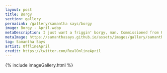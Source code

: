 ```yaml
---
layout: post
title: Borgy
section: gallery
permalink: /gallery/samantha says/borgy
image: Borgy - April.webp
metaDescription: I just want a friggin' borgy, man. Commissioned from OfflineApril.
metaImage: https://samanthasays.github.io/assets/images/gallery/samantha says/Borgy - April.webp
tag: Samantha Says
artist: OfflineApril
credit: https://twitter.com/RealOnlineApril
---
```

{% include imageGallery.html %}